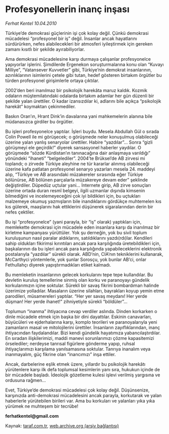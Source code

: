 # Profesyonellerin inanç inşası

*Ferhat Kentel 10.04.2010*

<div class="yazi"><p>Türkiye’de demokrasi güçlerinin işi çok kolay değil. Çünkü demokrasi mücadelesi “profesyonel bir iş” değil. İnsanlar ancak hayatlarını sürdürürken, nefes alabilecekleri bir atmosferi iyileştirmek için gereken zamanı kısıtlı bir şekilde ayırabiliyorlar.</p>
<p>Ama demokrasi mücadelesine karşı durmaya çalışanlar profesyonelce yapıyorlar işlerini. Şimdilerde Ergenekon soruşturmalarına konu olan “Kuvayı Milliye”, “Vatansever Kuvvetler” gibi, Türkiye’nin demokrat insanlarının, azınlıklarının isimlerini çetele gibi tutan, hedef gösteren birtakım örgütler bu türden profesyonel girişimlerle ortaya çıktılar.</p>
<p>2002’den beri inanılmaz bir psikolojik harekâta maruz kaldık. Kozmik odaların müştemilatındaki odalarda birtakım adamlar her gün düzenli bir şekilde yalan ürettiler. O kadar izansızdılar ki, adlarını bile açıkça “psikolojik harekât” koymaktan çekinmediler.</p>
<p>Baskın Oran’ın, Hrant Dink’in davalarına yani mahkemelerin alanına bile müdanasızca girdiler bu örgütler.</p>
<p>Bu işleri profesyonelce yaptılar. İşleri buydu. Mesela Abdullah Gül o sırada Colin Powell ile mi görüşecek; o görüşmede neler konuşulmuş olabileceği üzerine yalan yanlış senaryolar ürettiler. Habire “yazdılar”... Sonra “gizli görüşmeyi ele geçirdik!” diyerek sansasyonel haberler yaydılar. O görüşmede “sözde Kürdistan’ın tanınacağına dair anlaşmaya varıldığı” yönündeki “ihaneti” “belgelediler”. 2004’te Brüksel’de AB zirvesi mi toplandı; o zirvede Türkiye aleyhine ne tür kararlar alınmış olabileceği üzerine kafa patlatan profesyonel senaryo yazarları mesela 24. maddeyi alıp, “Türkiye ve AB arasındaki müzakereler sırasında eğer Türkiye bölünürse, AB bölünen parçalarla müzakereye devam eder” şeklinde değiştirdiler. Düpedüz uçtular yani... İnternete girip, AB zirve sonuçları üzerine ortada duran resmî belgeyi, ilgili uzmanlar dışında kimsenin bilmediğini ve incelemeyeceğini çok iyi bildikleri için, bu uçtukları malzemeye okumuş yazmışların bile inandıklarını gördükçe muhtemelen kıs kıs gülerek, maaşlarını hak ettiklerini düşünerek sigaralarından derin bir nefes çektiler.</p>
<p>Bu işi “profesyonelce” (yani parayla, bir “iş” olarak) yaptıkları için, memlekette demokrasi için mücadele eden insanlara karşı da inanılmaz bir kirletme kampanyası yürüttüler. Yok şu derneğin, yok bu sivil toplum kuruluşunun nasıl paralar aldıklarını, satıldıklarını yazdı(rdı)lar. Kendileri sahip oldukları fikirimsi kırıntıları ancak para karşılığında üretebildikleri için, başkalarının da bu işleri ancak para karşılığında yapabileceklerini elektronik postalarıyla “yazdılar” sürekli olarak. ABD’nin, CIA’nın tekniklerini kullanarak, McCarthyci yöntemlerle, yok şunlar Sorosçu, yok bunlar AB’ci, onlar Fethullahçı diyerek yapıştırmadıkları etiket kalmadı.</p>
<p>Bu memleketin insanlarının gelecek korkularını tepe tepe kullandılar. Bu devletin kuruluş temellerine sinmiş olan korku ve paranoyayı gündelik korkularımızın içine soktular. Sürekli bir savaş fikrini bombardıman halinde üzerimize yolladılar. Masaların üzerine silahları, bayrakları koyup yemin etme parodileri, müsamereleri yaptılar. “Her yer savaş meydanı! Her yerde düşman! Her yerde ihanet!” zihniyetiyle sürekli “böldüler”...</p>
<p>Toplumun “inanma” ihtiyacına cevap verdiler aslında. Dinden korkarken o dinle mücadele etmek için başka bir dini dayattılar. Eskinin canavarları, büyücüleri ve ejderhalarına karşı, komplo teorileri ve paranoyalarıyla yeni zamanların masal ve mitolojilerini ürettiler. İnsanların zayıflıklarından, inanç ihtiyacından faydalandılar. Bizi kendi gündelik hayatımıza yabancılaştırdılar. En sıradan ilişkilerimizi, maddi manevi sorunlarımızı çözme kapasitemizi örselediler; nerdeyse tanrısal figürlere gönderme yapıp, ruhsal ihtiyaçlarımızı karşılama yanılsamasına soktular. Tanrıya inanalım veya inanmayalım, güç fikrine olan “inancımızı” inşa ettiler. </p>
<p>Ancak, darbelerine eşlik etmek üzere, yıllardır bu psikolojik harekâtı yürütenlere karşı ilk defa toplumsal kesimlerin yanı sıra, hukukun içinde de bir mücadele başladı. İdeolojik gözetleme kulesi işlevi verilmiş yargısına ve ordusuna rağmen...</p>
<p>Evet, Türkiye’de demokrasi mücadelesi çok kolay değil. Düşünsenize, karşınızda anti-demokrasi mücadelesini ancak parayla, korkutarak ve yalan haberlerle yürütebilen birileri var. Ama bu korkuları ve yalanları yıka yıka yürümek ne muhteşem bir tecrübe! </p>
<p><b>ferhatkentel@gmail.com</b></p></div>

Kaynak: [taraf.com.tr](http://www.taraf.com.tr:80/makale/10825.htm), [web.archive.org (arşiv bağlantısı)](http://web.archive.org/web/20100413115445/http://www.taraf.com.tr:80/makale/10825.htm)
